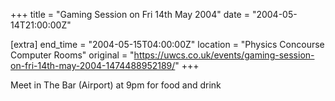 +++
title = "Gaming Session on Fri 14th May 2004"
date = "2004-05-14T21:00:00Z"

[extra]
end_time = "2004-05-15T04:00:00Z"
location = "Physics Concourse Computer Rooms"
original = "https://uwcs.co.uk/events/gaming-session-on-fri-14th-may-2004-1474488952189/"
+++

Meet in The Bar (Airport) at 9pm for food and drink

